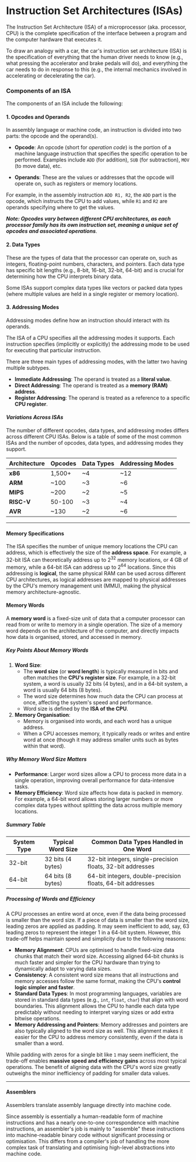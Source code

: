 # Instruction Set Architectures (ISAs)

The Instruction Set Architecture (ISA) of a microprocessor (aka. processor, CPU) is the complete specification of the interface between a program and the computer hardware that executes it.

To draw an analogy with a car, the car's instruction set architecture (ISA) is the specification of everything that the human driver needs to know (e.g., what pressing the accelerator and brake pedals will do), and everything the car needs to do in response to this (e.g., the internal mechanics involved in accelerating or decelerating the car).

### Components of an ISA

The components of an ISA include the following:

#### 1. Opcodes and Operands

In assembly language or machine code, an instruction is divided into two parts: the opcode and the operand(s).

* **Opcode**: An opcode (short for *operation code*) is the portion of a machine language instruction that specifies the specific operation to be performed. Examples include `ADD` (for addition), `SUB` (for subtraction), `MOV` (to move data), etc.

* **Operands**: These are the values or addresses that the opcode will operate on, such as registers or memory locations.

For example, in the assembly instruction `ADD R1, R2`, the `ADD` part is the opcode, which instructs the CPU to add values, while `R1` and `R2` are operands specifying where to get the values.

***Note: Opcodes vary between different CPU architectures, as each processor family has its own instruction set, meaning a unique set of opcodes and associated operations***.

#### 2. Data Types

These are the types of data that the processor can operate on, such as integers, floating-point numbers, characters, and pointers. Each data type has specific bit lengths (e.g., 8-bit, 16-bit, 32-bit, 64-bit) and is crucial for determining how the CPU interprets binary data.

Some ISAs support complex data types like vectors or packed data types (where multiple values are held in a single register or memory location).

#### 3. Addressing Modes

Addressing modes define how an instruction should interact with its operands.

The ISA of a CPU specifies all the addressing modes it supports. Each instruction specifies (implicitly or explicitly) the addressing mode to be used for executing that particular instruction.

There are three main types of addressing modes, with the latter two having multiple subtypes.

* **Immediate Addressing**: The operand is treated as a **literal value**.
* **Direct Addressing**: The operand is treated as a **memory (RAM) address**.
* **Register Addressing**: The operand is treated as a reference to a specific **CPU register**.

#### *Variations Across ISAs*

The number of different opcodes, data types, and addressing modes differs across different CPU ISAs. Below is a table of some of the most common ISAs and the number of opcodes, data types, and addressing modes they support.

| Architecture | Opcodes | Data Types | Addressing Modes |
| ------------ | ------- | ---------- | ---------------- |
| **x86**      | 1,500+  | ~4         | ~12              |
| **ARM**      | ~100    | ~3         | ~6               |
| **MIPS**     | ~200    | ~2         | ~5               |
| **RISC-V**   | 50-100  | ~3         | ~4               |
| **AVR**      | ~130    | ~2         | ~6               |

___

#### Memory Specifications

The ISA specifies the number of unique memory locations the CPU can address, which is effectively the size of the **address space**. For example, a 32-bit ISA can theoretically address up to $2^{32}$ memory locations, or 4 GB of memory, while a 64-bit ISA can address up to $2^{64}$ locations. Since this addressing is **logical**, the same physical RAM can be used across different CPU architectures, as logical addresses are mapped to physical addresses by the CPU's memory management unit (MMU), making the physical memory architecture-agnostic.

#### Memory Words

A **memory word** is a fixed-size unit of data that a computer processor can read from or write to memory in a single operation. The size of a memory word depends on the architecture of the computer, and directly impacts how data is organised, stored, and accessed in memory.

##### Key Points About Memory Words

1. **Word Size**:
   * The **word size** (or **word length**) is typically measured in bits and often matches the **CPU's register size**. For example, in a 32-bit system, a word is usually 32 bits (4 bytes), and in a 64-bit system, a word is usually 64 bits (8 bytes).
   * The word size determines how much data the CPU can process at once, affecting the system's speed and performance.
   * Word size is defined by the **ISA of the CPU**.
2. **Memory Organisation**:
   * Memory is organised into words, and each word has a unique address.
   * When a CPU accesses memory, it typically reads or writes and entire word at once (though it may address smaller units such as bytes within that word).

##### Why Memory Word Size Matters

* **Performance**: Larger word sizes allow a CPU to process more data in a single operation, improving overall performance for data-intensive tasks.
* **Memory Efficiency**: Word size affects how data is packed in memory. For example, a 64-bit word allows storing larger numbers or more complex data types without splitting the data across multiple memory locations.

##### Summary Table

| System Type | Typical Word Size | Common Data Types Handled in One Word                      |
| ----------- | ----------------- | ---------------------------------------------------------- |
| 32-bit      | 32 bits (4 bytes) | 32-bit integers, single-precision floats, 32-bit addresses |
| 64-bit      | 64 bits (8 bytes) | 64-bit integers, double-precision floats, 64-bit addresses |

##### Processing of Words and Efficiency

A CPU processes an entire word at once, even if the data being processed is smaller than the word size. If a piece of data is smaller than the word size, leading zeros are applied as padding. It may seem inefficient to add, say, 63 leading zeros to represent the integer 1 in a 64-bit system. However, this trade-off helps maintain speed and simplicity due to the following reasons:

* **Memory Alignment**: CPUs are optimised to handle fixed-size data chunks that match their word size. Accessing aligned 64-bit chunks is much faster and simpler for the CPU hardware than trying to dynamically adapt to varying data sizes.
* **Consistency**: A consistent word size means that all instructions and memory accesses follow the same format, making the CPU's **control logic simpler and faster**.
* **Standard Data Types**: In most programming languages, variables are stored in standard data types (e.g., `int`, `float`, `char`) that align with word boundaries. This alignment allows the CPU to handle each data type predictably without needing to interpret varying sizes or add extra bitwise operations.
* **Memory Addressing and Pointers**: Memory addresses and pointers are also typically aligned to the word size as well. This alignment makes it easier for the CPU to address memory consistently, even if the data is smaller than a word.

While padding with zeros for a single bit like `1` may seem inefficient, the trade-off enables **massive speed and efficiency gains** across most typical operations. The benefit of aligning data with the CPU's word size greatly outweighs the minor inefficiency of padding for smaller data values.

___

#### Assemblers

Assemblers translate assembly language directly into machine code.

Since assembly is essentially a human-readable form of machine instructions and has a nearly one-to-one correspondence with machine instructions, an assembler's job is mainly to "assemble" these instructions into machine-readable binary code without significant processing or optimisation. This differs from a compiler's job of handling the more complex task of translating and optimising high-level abstractions into machine code.